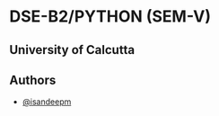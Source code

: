 
# DSE-B2/PYTHON (SEM-V)
## University of Calcutta 




## Authors

- [@isandeepm](https://www.github.com/isandeepm)

